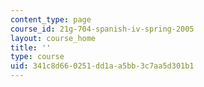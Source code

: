 ```yaml
---
content_type: page
course_id: 21g-704-spanish-iv-spring-2005
layout: course_home
title: ''
type: course
uid: 341c8d66-0251-dd1a-a5bb-3c7aa5d301b1
---
```

